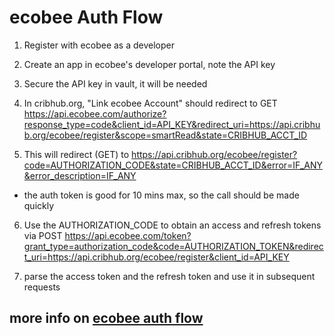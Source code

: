 
# ecobee Auth Flow

1. Register with ecobee as a developer

2. Create an app in ecobee's developer portal, note the API key

3. Secure the API key in vault, it will be needed

4. In cribhub.org, "Link ecobee Account" should redirect to GET https://api.ecobee.com/authorize?response_type=code&client_id=API_KEY&redirect_uri=https://api.cribhub.org/ecobee/register&scope=smartRead&state=CRIBHUB_ACCT_ID

5. This will redirect (GET) to https://api.cribhub.org/ecobee/register?code=AUTHORIZATION_CODE&state=CRIBHUB_ACCT_ID&error=IF_ANY&error_description=IF_ANY  

* the auth token is good for 10 mins max, so the call should be made quickly

6. Use the AUTHORIZATION_CODE to obtain an access and refresh tokens via POST https://api.ecobee.com/token?grant_type=authorization_code&code=AUTHORIZATION_TOKEN&redirect_uri=https://api.cribhub.org/ecobee/register&client_id=API_KEY

7. parse the access token and the refresh token and use it in subsequent requests

## more info on [ecobee auth flow](https://www.ecobee.com/home/developer/api/documentation/v1/auth/authz-code-authorization.shtml)
